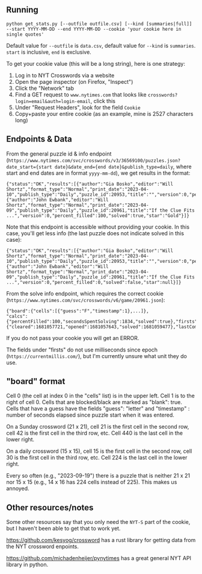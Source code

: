Running
---
```
python get_stats.py [--outfile outfile.csv] [--kind [summaries|full]] --start YYYY-MM-DD --end YYYY-MM-DD --cookie 'your cookie here in single quotes'
```

Default value for `--outfile` is `data.csv`, default value for `--kind` is `summaries`. `start` is inclusive, `end` is exclusive.

To get your cookie value (this will be a long string), here is one strategy: 
1. Log in to NYT Crosswords via a website
2. Open the page inspector (on Firefox, "Inspect")
3. Click the "Network" tab
4. Find a GET request to `www.nytimes.com` that looks like `crosswords?login=email&auth=login-email`, click this
5. Under "Request Headers", look for the field `Cookie`
6. Copy+paste your entire cookie (as an example, mine is 2527 characters long)

Endpoints & Data
---
From the general puzzle id & info endpoint (`https://www.nytimes.com/svc/crosswords/v3/36569100/puzzles.json?date_start={start date}&date_end={end date}&publish_type=daily`, where start and end dates are in format `yyyy-mm-dd`), we get results in the format:

```
{"status":"OK","results":[{"author":"Gia Bosko","editor":"Will Shortz","format_type":"Normal","print_date":"2023-04-10","publish_type":"Daily","puzzle_id":20953,"title":"","version":0,"percent_filled":0,"solved":false,"star":null},{"author":"John Ewbank","editor":"Will Shortz","format_type":"Normal","print_date":"2023-04-09","publish_type":"Daily","puzzle_id":20961,"title":"If the Clue Fits ...","version":0,"percent_filled":100,"solved":true,"star":"Gold"}]}
```
Note that this endpoint is accessible without providing your cookie. In this case, you'll get less info (the last puzzle does not indicate solved in this case):

```
{"status":"OK","results":[{"author":"Gia Bosko","editor":"Will Shortz","format_type":"Normal","print_date":"2023-04-10","publish_type":"Daily","puzzle_id":20953,"title":"","version":0,"percent_filled":0,"solved":false,"star":null},{"author":"John Ewbank","editor":"Will Shortz","format_type":"Normal","print_date":"2023-04-09","publish_type":"Daily","puzzle_id":20961,"title":"If the Clue Fits ...","version":0,"percent_filled":0,"solved":false,"star":null}]}
```

From the solve info endpoint, which requires the correct cookie (`https://www.nytimes.com/svc/crosswords/v6/game/20961.json`):

```
{"board":{"cells":[{"guess":"F","timestamp":1},...]},
"calcs":{"percentFilled":100,"secondsSpentSolving":1834,"solved":true},"firsts":{"cleared":1681057721,"opened":1681057643,"solved":1681059477},"lastCommitID":"xxxxx","puzzleID":20961,"timestamp":1681059478,"userID":XXXXXX,"minGuessTime":1681057686,"lastSolve":1681059477}
```
If you do not pass your cookie you will get an ERROR.

The fields under "firsts" do not use milliseconds since epoch (`https://currentmillis.com/`), but I'm currently unsure what unit they do use.

"board" format
------
Cell 0 (the cell at index 0 in the "cells" list) is in the upper left.
Cell 1 is to the right of cell 0.
Cells that are blocked/black are marked as "blank": true.
Cells that have a guess have the fields "guess": "letter" and "timestamp" : number of seconds elapsed since puzzle start when it was entered.

On a Sunday crossword (21 x 21), cell 21 is the first cell in the second row, cell 42 is the first cell in the third row, etc. Cell 440 is the last cell in the lower right.

On a daily crossword (15 x 15), cell 15 is the first cell in the second row, cell 30 is the first cell in the third row, etc. Cell 224 is the last cell in the lower right.

Every so often (e.g., "2023-09-19") there is a puzzle that is neither 21 x 21 nor 15 x 15 (e.g., 14 x 16 has 224 cells instead of 225). This makes us annoyed.


Other resources/notes
---
Some other resources say that you only need the `NYT-S` part of the cookie, but I haven't been able to get that to work yet.

https://github.com/kesyog/crossword has a rust library for getting data from the NYT crossword enpoints.

https://github.com/michadenheijer/pynytimes has a great general NYT API library in python.


